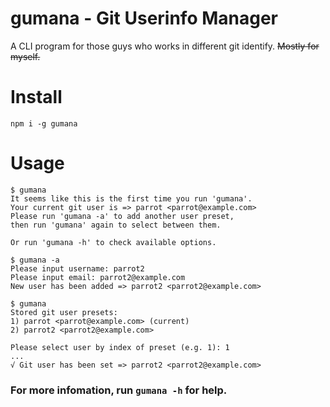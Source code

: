 # gumana - Git Userinfo Manager

A CLI program for those guys who works in different git identify. <del>Mostly for myself.</del>

# Install

```
npm i -g gumana
```

# Usage

```
$ gumana
It seems like this is the first time you run 'gumana'.
Your current git user is => parrot <parrot@example.com>
Please run 'gumana -a' to add another user preset,
then run 'gumana' again to select between them.

Or run 'gumana -h' to check available options.
```

```
$ gumana -a
Please input username: parrot2
Please input email: parrot2@example.com
New user has been added => parrot2 <parrot2@example.com>
```

```
$ gumana
Stored git user presets:
1) parrot <parrot@example.com> (current)
2) parrot2 <parrot2@example.com>

Please select user by index of preset (e.g. 1): 1
...
√ Git user has been set => parrot2 <parrot2@example.com>
```

### For more infomation, run `gumana -h` for help.
